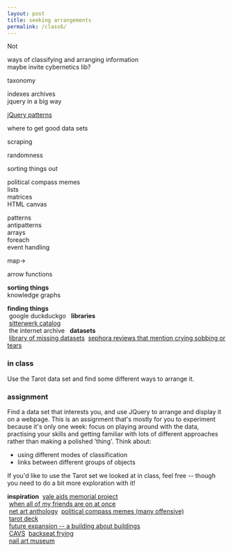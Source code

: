 ```yaml
---  
layout: post  
title: seeking arrangements  
permalink: /class6/  
---  
```


Not  
  
ways of classifying and arranging information  
maybe invite cybernetics lib?  
  
taxonomy

indexes archives  
jquery in a big way  
  
[jQuery patterns](https://learn.jquery.com/code-organization/concepts/)  
  
where to get good data sets  
  
scraping  
  

  
randomness  
  
sorting things out  
  
political compass memes  
lists  
matrices  
HTML canvas  
  
  
patterns  
antipatterns  
arrays  
foreach  
event handling  
  
map->  
  
arrow functions  

**sorting things**  
knowledge graphs

**finding things**  
 google duckduckgo
 
**libraries**  
 [sitterwerk catalog](https://www.sitterwerk-katalog.ch/books)  
 the internet archive
 
**datasets**  
 [library of missing datasets](http://mimionuoha.com/the-library-of-missing-datasets/)
 [sephora reviews that mention crying sobbing or tears](https://github.com/everestpipkin/datagardens/tree/master/students/khanniie/5_newDataSet)

### in class  
Use the Tarot data set and find some different ways to arrange it.
  
### assignment  
Find a data set that interests you, and use JQuery to arrange and display it on a webpage. This is an assignment that's mostly for you to experiment because it's only one week: focus on playing around with the data, practising your skills and getting familiar with lots of different approaches rather than making a polished 'thing'. Think about:

* using different modes of classification
* links between different groups of objects

If you'd like to use the Tarot set we looked at in class, feel free -- though you need to do a bit more exploration with it!
  
**inspiration**
 [yale aids memorial project](http://yamp.org)  
 [when all of my friends are on at once](http://allmyfriendsatonce.com/#0)  
 [net art anthology](https://anthology.rhizome.org)
 [political compass memes (many offensive)](https://www.are.na/francis-tseng/political-compasses-other-matrices)  
 [tarot deck](https://www.are.na/art-deli-corp/tarot-design)  
 [future expansion -- a building about buildings](http://future-expansion.com/#img)  
 [CAVS](http://act.mit.edu/cavs)
 [backseat frying](http://backseatfrying.net)  
 [nail art museum](https://www.youtube.com/watch?v=40pSU5ZM784)